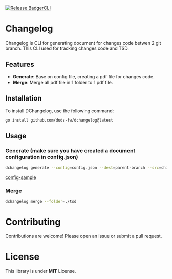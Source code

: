 [![Release BadgerCLI](https://github.com/duds-fw/dchangelog/actions/workflows/release.yml/badge.svg)](https://github.com/duds-fw/dchangelog/actions/workflows/release.yml)

# Changelog

Changelog is CLI for generating document for changes code betwen 2 git branch. This CLI used for tracking changes code and TSD.

## Features

- **Generate**: Base on config file, creating a pdf file for changes code.
- **Merge**: Merge all pdf file in 1 folder to 1 pdf file.

## Installation

To install DChangelog, use the following command:

```bash
go install github.com/duds-fw/dchangelog@latest
```

## Usage

### Generate (make sure you have created a document configuration in config.json)

```bash
dchangelog generate --config=config.json --dest=parent-branch --src=child-branch
```

[config-sample](https://github.com/duds-fw/dchangelog/blob/main/config.json)

### Merge

```bash
dchangelog merge --folder=./tsd
```

# Contributing

Contributions are welcome! Please open an issue or submit a pull request.

# License

This library is under **MIT** License.
